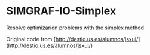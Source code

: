 # SIMGRAF-IO-Simplex
Resolve optimizarion problems with the simplex method

Original code from [http://destio.us.es/alumnos/jsxui/](http://destio.us.es/alumnos/jsxui/)
